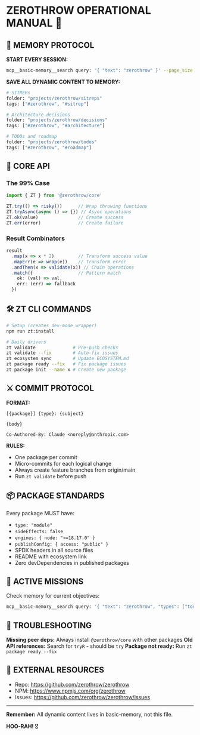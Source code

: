 # ZEROTHROW OPERATIONAL MANUAL 🎯

## 🧠 MEMORY PROTOCOL

**START EVERY SESSION:**
```bash
mcp__basic-memory__search query: '{ "text": "zerothrow" }' --page_size 5
```

**SAVE ALL DYNAMIC CONTENT TO MEMORY:**
```bash
# SITREPs
folder: "projects/zerothrow/sitreps"
tags: ["#zerothrow", "#sitrep"]

# Architecture decisions  
folder: "projects/zerothrow/decisions"
tags: ["#zerothrow", "#architecture"]

# TODOs and roadmap
folder: "projects/zerothrow/todos"
tags: ["#zerothrow", "#roadmap"]
```

## 🚀 CORE API

### The 99% Case
```typescript
import { ZT } from '@zerothrow/core'

ZT.try(() => risky())      // Wrap throwing functions
ZT.tryAsync(async () => {}) // Async operations
ZT.ok(value)               // Create success
ZT.err(error)              // Create failure
```

### Result Combinators
```typescript
result
  .map(x => x * 2)         // Transform success value
  .mapErr(e => wrap(e))    // Transform error
  .andThen(x => validate(x)) // Chain operations
  .match({                 // Pattern match
    ok: (val) => val,
    err: (err) => fallback
  })
```

## 🛠️ ZT CLI COMMANDS

```bash
# Setup (creates dev-mode wrapper)
npm run zt:install

# Daily drivers
zt validate              # Pre-push checks
zt validate --fix        # Auto-fix issues  
zt ecosystem sync        # Update ECOSYSTEM.md
zt package ready --fix   # Fix package issues
zt package init --name x # Create new package
```

## ⚔️ COMMIT PROTOCOL

**FORMAT:**
```
[{package}] {type}: {subject}

{body}

Co-Authored-By: Claude <noreply@anthropic.com>
```

**RULES:**
- One package per commit
- Micro-commits for each logical change
- Always create feature branches from origin/main
- Run `zt validate` before push

## 📦 PACKAGE STANDARDS

Every package MUST have:
- `type: "module"`
- `sideEffects: false`
- `engines: { node: ">=18.17.0" }`
- `publishConfig: { access: "public" }`
- SPDX headers in all source files
- README with ecosystem link
- Zero devDependencies in published packages

## 🎯 ACTIVE MISSIONS

Check memory for current objectives:
```bash
mcp__basic-memory__search query: '{ "text": "zerothrow", "types": ["todo"] }'
```

## 🔧 TROUBLESHOOTING

**Missing peer deps:** Always install `@zerothrow/core` with other packages
**Old API references:** Search for `tryR` - should be `try`
**Package not ready:** Run `zt package ready --fix`

## 📡 EXTERNAL RESOURCES

- Repo: https://github.com/zerothrow/zerothrow
- NPM: https://www.npmjs.com/org/zerothrow
- Issues: https://github.com/zerothrow/zerothrow/issues

---

**Remember:** All dynamic content lives in basic-memory, not this file.

**HOO-RAH!** 🎖️